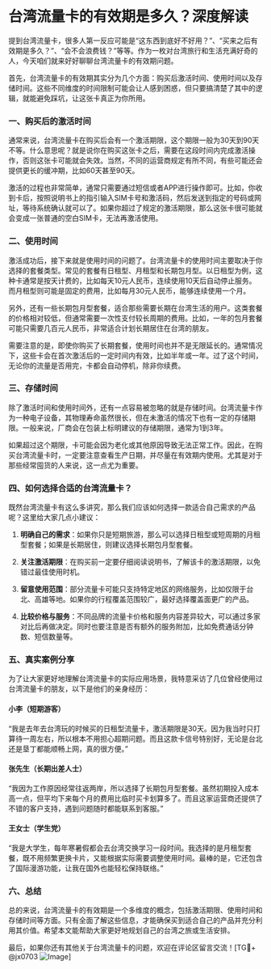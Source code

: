# 台湾流量卡的有效期是多久？深度解读

提到台湾流量卡，很多人第一反应可能是“这东西到底好不好用？”、“买来之后有效期是多久？”、“会不会浪费钱？”等等。作为一枚对台湾旅行和生活充满好奇的人，今天咱们就来好好聊聊台湾流量卡的有效期问题。

首先，台湾流量卡的有效期其实分为几个方面：购买后激活时间、使用时间以及存储时间。这些不同维度的时间限制可能会让人感到困惑，但只要搞清楚了其中的逻辑，就能避免踩坑，让这张卡真正为你所用。

### 一、购买后的激活时间

通常来说，台湾流量卡在购买后会有一个激活期限，这个期限一般为30天到90天不等。什么意思呢？就是说你在购买这张卡之后，需要在这段时间内完成激活操作，否则这张卡可能就会失效。当然，不同的运营商规定有所不同，有些可能还会提供更长的缓冲期，比如60天甚至90天。

激活的过程也非常简单，通常只需要通过短信或者APP进行操作即可。比如，你收到卡后，按照说明书上的指引输入SIM卡号和激活码，然后发送到指定的号码或网址，等待系统确认就可以了。如果你超过了规定的激活期限，那么这张卡很可能就会变成一张普通的空白SIM卡，无法再激活使用。

### 二、使用时间

激活成功后，接下来就是使用时间的问题了。台湾流量卡的使用时间主要取决于你选择的套餐类型。常见的套餐有日租型、月租型和长期包月型。以日租型为例，这种卡通常是按天计费的，比如每天10元人民币，连续使用10天后自动停止服务。而月租型则可能是固定的费用，比如每月30元人民币，能够连续使用一个月。

另外，还有一些长期包月型套餐，适合那些需要长期在台湾生活的用户。这类套餐的价格相对较低，但通常需要一次性支付较长周期的费用。比如，一年的包月套餐可能只需要几百元人民币，非常适合计划长期居住在台湾的朋友。

需要注意的是，即使你购买了长期套餐，使用时间也并不是无限延长的。通常情况下，这些卡会在首次激活后的一定时间内有效，比如半年或一年。过了这个时间，无论你的流量是否用完，卡都会自动停机，除非你续费。

### 三、存储时间

除了激活时间和使用时间外，还有一点容易被忽略的就是存储时间。台湾流量卡作为一种电子设备，其物理寿命虽然很长，但在未激活的情况下也有一定的存储期限。一般来说，厂商会在包装上标明建议的存储期限，通常为1到3年。

如果超过这个期限，卡可能会因为老化或其他原因导致无法正常工作。因此，在购买台湾流量卡时，一定要注意查看生产日期，并尽量在有效期内使用。尤其是对于那些经常囤货的人来说，这一点尤为重要。

### 四、如何选择合适的台湾流量卡？

既然台湾流量卡有这么多讲究，那么我们应该如何选择一款适合自己需求的产品呢？这里给大家几点小建议：

1. **明确自己的需求**：如果你只是短期旅游，那么可以选择日租型或短周期的月租型套餐；如果是长期居住，则建议选择长期包月型套餐。
   
2. **关注激活期限**：在购买前一定要仔细阅读说明书，了解该卡的激活期限，以免错过最佳使用时机。

3. **留意使用范围**：部分流量卡可能只支持特定地区的网络服务，比如仅限于台北、高雄等地。如果你的行程覆盖范围较广，最好选择覆盖面更广的产品。

4. **比较价格与服务**：不同品牌的流量卡价格和服务内容差异较大，可以通过多家对比后再做决定。同时也要注意是否有额外的服务附加，比如免费通话分钟数、短信数量等。

### 五、真实案例分享

为了让大家更好地理解台湾流量卡的实际应用场景，我特意采访了几位曾经使用过台湾流量卡的朋友，以下是他们的亲身经历：

#### 小李（短期游客）
“我是去年去台湾玩的时候买的日租型流量卡，激活期限是30天。因为我当时只打算待一周左右，所以根本不用担心超期问题。而且这款卡信号特别好，无论是台北还是垦丁都能顺畅上网，真的很方便。”

#### 张先生（长期出差人士）
“我因为工作原因经常往返两岸，所以选择了长期包月型套餐。虽然初期投入成本高一点，但平均下来每个月的费用比临时买卡划算多了。而且这家运营商还提供了不错的客户支持，遇到问题随时都能联系到客服。”

#### 王女士（学生党）
“我是大学生，每年寒暑假都会去台湾交换学习一段时间。我选择的是月租型套餐，既不用频繁更换卡片，又能根据实际需要调整使用时间。最棒的是，它还包含了国际漫游功能，让我在国外也能轻松保持联络。”

### 六、总结

总的来说，台湾流量卡的有效期是一个多维度的概念，包括激活期限、使用时间和存储时间等方面。只有全面了解这些信息，才能确保买到适合自己的产品并充分利用其价值。希望本文能帮助大家更好地规划自己的台湾之旅或生活安排。

最后，如果你还有其他关于台湾流量卡的问题，欢迎在评论区留言交流！[TG💪+ @jx0703 ![Image](https://github.com/user-attachments/assets/dbca1d08-cadb-493c-b0ec-ad6f7a83f270)]